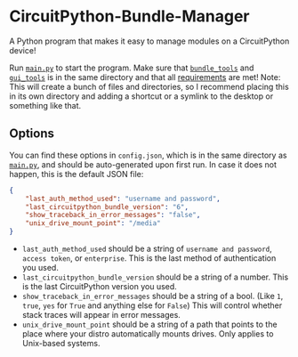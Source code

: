 # CircuitPython-Bundle-Manager
A Python program that makes it easy to manage modules on a CircuitPython device!

Run [`main.py`](https://github.com/UnsignedArduino/CircuitPython-Bundle-Manager/blob/main/main.py) to start the program. Make sure that [`bundle_tools`](https://github.com/UnsignedArduino/CircuitPython-Bundle-Manager/tree/main/bundle_tools) and [`gui_tools`](https://github.com/UnsignedArduino/CircuitPython-Bundle-Manager/tree/main/gui_tools) is in the same directory and that all [requirements](https://github.com/UnsignedArduino/CircuitPython-Bundle-Manager/blob/main/requirements.txt) are met!
Note: This will create a bunch of files and directories, so I recommend placing this in its own directory and adding a shortcut or a symlink to the desktop or something like that.

## Options
You can find these options in `config.json`, which is in the same directory as [`main.py`](https://github.com/UnsignedArduino/CircuitPython-Bundle-Manager/blob/main/main.py), and should be auto-generated upon first run. In case it does not happen, this is the default JSON file:
```json
{
    "last_auth_method_used": "username and password",
    "last_circuitpython_bundle_version": "6",
    "show_traceback_in_error_messages": "false",
    "unix_drive_mount_point": "/media"
}
```
- `last_auth_method_used` should be a string of `username and password`, `access token`, or `enterprise`. This is the last method of authentication you used.
- `last_circuitpython_bundle_version` should be a string of a number. This is the last CircuitPython version you used.
- `show_traceback_in_error_messages` should be a string of a bool. (Like `1`, `true`, `yes` for `True` and anything else for `False`) This will control whether stack traces will appear in error messages.
- `unix_drive_mount_point` should be a string of a path that points to the place where your distro automatically mounts drives. Only applies to Unix-based systems.